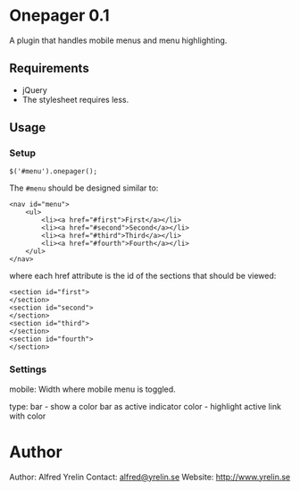 # Onepager 0.1 #

A plugin that handles mobile menus and menu highlighting.

## Requirements ##
- jQuery
- The stylesheet requires less.

## Usage ##

### Setup ###

`$('#menu').onepager();`

The `#menu` should be designed similar to:
```
<nav id="menu">
	<ul>
		<li><a href="#first">First</a></li>
		<li><a href="#second">Second</a></li>
		<li><a href="#third">Third</a></li>
		<li><a href="#fourth">Fourth</a></li>
	</ul>
</nav>
```

where each href attribute is the id of the sections that should be viewed:

```
<section id="first">
</section>
<section id="second">
</section>
<section id="third">
</section>
<section id="fourth">
</section>
```

### Settings ###

mobile:
Width where mobile menu is toggled.

type:
bar - show a color bar as active indicator
color - highlight active link with color


# Author #

Author: Alfred Yrelin
Contact: alfred@yrelin.se
Website: http://www.yrelin.se